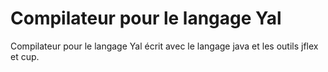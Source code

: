 # Compilateur pour le langage Yal
Compilateur pour le langage Yal écrit avec le langage java et les outils jflex et cup.
